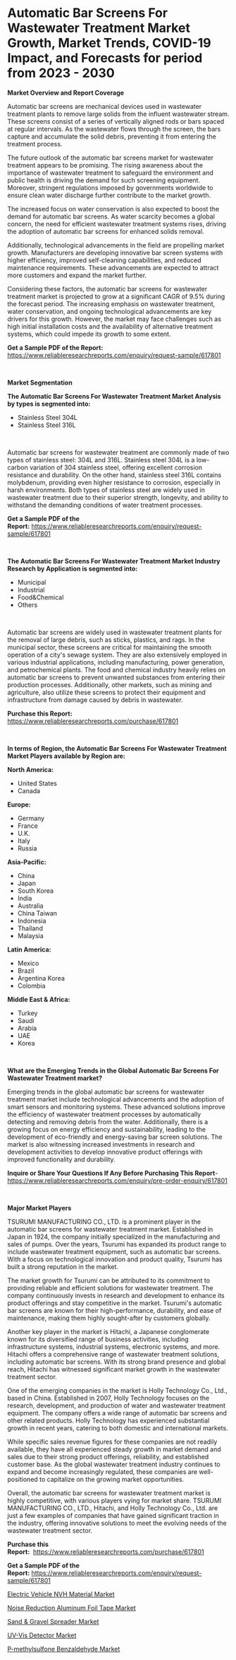 <p><h1>Automatic Bar Screens For Wastewater Treatment Market Growth, Market Trends, COVID-19 Impact, and Forecasts for period from 2023 - 2030</h1></p><p><strong>Market Overview and Report Coverage</strong></p>
<p><p>Automatic bar screens are mechanical devices used in wastewater treatment plants to remove large solids from the influent wastewater stream. These screens consist of a series of vertically aligned rods or bars spaced at regular intervals. As the wastewater flows through the screen, the bars capture and accumulate the solid debris, preventing it from entering the treatment process.</p><p>The future outlook of the automatic bar screens market for wastewater treatment appears to be promising. The rising awareness about the importance of wastewater treatment to safeguard the environment and public health is driving the demand for such screening equipment. Moreover, stringent regulations imposed by governments worldwide to ensure clean water discharge further contribute to the market growth.</p><p>The increased focus on water conservation is also expected to boost the demand for automatic bar screens. As water scarcity becomes a global concern, the need for efficient wastewater treatment systems rises, driving the adoption of automatic bar screens for enhanced solids removal.</p><p>Additionally, technological advancements in the field are propelling market growth. Manufacturers are developing innovative bar screen systems with higher efficiency, improved self-cleaning capabilities, and reduced maintenance requirements. These advancements are expected to attract more customers and expand the market further.</p><p>Considering these factors, the automatic bar screens for wastewater treatment market is projected to grow at a significant CAGR of 9.5% during the forecast period. The increasing emphasis on wastewater treatment, water conservation, and ongoing technological advancements are key drivers for this growth. However, the market may face challenges such as high initial installation costs and the availability of alternative treatment systems, which could impede its growth to some extent.</p></p>
<p><strong>Get a Sample PDF of the Report:</strong> <a href="https://www.reliableresearchreports.com/enquiry/request-sample/617801">https://www.reliableresearchreports.com/enquiry/request-sample/617801</a></p>
<p>&nbsp;</p>
<p><strong>Market Segmentation</strong></p>
<p><strong>The Automatic Bar Screens For Wastewater Treatment Market Analysis by types is segmented into:</strong></p>
<p><ul><li>Stainless Steel 304L</li><li>Stainless Steel 316L</li></ul></p>
<p>&nbsp;</p>
<p><p>Automatic bar screens for wastewater treatment are commonly made of two types of stainless steel: 304L and 316L. Stainless steel 304L is a low-carbon variation of 304 stainless steel, offering excellent corrosion resistance and durability. On the other hand, stainless steel 316L contains molybdenum, providing even higher resistance to corrosion, especially in harsh environments. Both types of stainless steel are widely used in wastewater treatment due to their superior strength, longevity, and ability to withstand the demanding conditions of water treatment processes.</p></p>
<p><strong>Get a Sample PDF of the Report:</strong>&nbsp;<a href="https://www.reliableresearchreports.com/enquiry/request-sample/617801">https://www.reliableresearchreports.com/enquiry/request-sample/617801</a></p>
<p>&nbsp;</p>
<p><strong>The Automatic Bar Screens For Wastewater Treatment Market Industry Research by Application is segmented into:</strong></p>
<p><ul><li>Municipal</li><li>Industrial</li><li>Food&Chemical</li><li>Others</li></ul></p>
<p>&nbsp;</p>
<p><p>Automatic bar screens are widely used in wastewater treatment plants for the removal of large debris, such as sticks, plastics, and rags. In the municipal sector, these screens are critical for maintaining the smooth operation of a city's sewage system. They are also extensively employed in various industrial applications, including manufacturing, power generation, and petrochemical plants. The food and chemical industry heavily relies on automatic bar screens to prevent unwanted substances from entering their production processes. Additionally, other markets, such as mining and agriculture, also utilize these screens to protect their equipment and infrastructure from damage caused by debris in wastewater.</p></p>
<p><strong>Purchase this Report:</strong>&nbsp; <a href="https://www.reliableresearchreports.com/purchase/617801">https://www.reliableresearchreports.com/purchase/617801</a></p>
<p>&nbsp;</p>
<p><strong>In terms of Region, the Automatic Bar Screens For Wastewater Treatment Market Players available by Region are:</strong></p>
<p>
    <p> <strong> North America: </strong>
        <ul>
            <li>United States</li>
            <li>Canada</li>
        </ul>
        </p> 
    <p> <strong> Europe: </strong>
        <ul>
            <li>Germany</li>
            <li>France</li>
            <li>U.K.</li>
            <li>Italy</li>
            <li>Russia</li>
        </ul>
        </p> 
    <p> <strong> Asia-Pacific: </strong>
        <ul>
            <li>China</li>
            <li>Japan</li>
            <li>South Korea</li>
            <li>India</li>
            <li>Australia</li>
            <li>China Taiwan</li>
            <li>Indonesia</li>
            <li>Thailand</li>
            <li>Malaysia</li>
        </ul>
        </p> 
    <p> <strong> Latin America: </strong>
        <ul>
            <li>Mexico</li>
            <li>Brazil</li>
            <li>Argentina Korea</li>
            <li>Colombia</li>
        </ul>
        </p> 
    <p> <strong> Middle East & Africa: </strong>
        <ul>
            <li>Turkey</li>
            <li>Saudi</li>
            <li>Arabia</li>
            <li>UAE</li>
            <li>Korea</li>
        </ul>
    </p>
    </p>
<p>&nbsp;</p>
<p><strong>What are the Emerging Trends in the Global Automatic Bar Screens For Wastewater Treatment market?</strong></p>
<p><p>Emerging trends in the global automatic bar screens for wastewater treatment market include technological advancements and the adoption of smart sensors and monitoring systems. These advanced solutions improve the efficiency of wastewater treatment processes by automatically detecting and removing debris from the water. Additionally, there is a growing focus on energy efficiency and sustainability, leading to the development of eco-friendly and energy-saving bar screen solutions. The market is also witnessing increased investments in research and development activities to develop innovative product offerings with improved functionality and durability.</p></p>
<p><strong>Inquire or Share Your Questions If Any Before Purchasing This Report</strong>- <a href="https://www.reliableresearchreports.com/enquiry/pre-order-enquiry/617801">https://www.reliableresearchreports.com/enquiry/pre-order-enquiry/617801</a></p>
<p>&nbsp;</p>
<p><strong>Major Market Players</strong></p>
<p><p>TSURUMI MANUFACTURING CO., LTD. is a prominent player in the automatic bar screens for wastewater treatment market. Established in Japan in 1924, the company initially specialized in the manufacturing and sales of pumps. Over the years, Tsurumi has expanded its product range to include wastewater treatment equipment, such as automatic bar screens. With a focus on technological innovation and product quality, Tsurumi has built a strong reputation in the market.</p><p>The market growth for Tsurumi can be attributed to its commitment to providing reliable and efficient solutions for wastewater treatment. The company continuously invests in research and development to enhance its product offerings and stay competitive in the market. Tsurumi's automatic bar screens are known for their high-performance, durability, and ease of maintenance, making them highly sought-after by customers globally.</p><p>Another key player in the market is Hitachi, a Japanese conglomerate known for its diversified range of business activities, including infrastructure systems, industrial systems, electronic systems, and more. Hitachi offers a comprehensive range of wastewater treatment solutions, including automatic bar screens. With its strong brand presence and global reach, Hitachi has witnessed significant market growth in the wastewater treatment sector.</p><p>One of the emerging companies in the market is Holly Technology Co., Ltd., based in China. Established in 2007, Holly Technology focuses on the research, development, and production of water and wastewater treatment equipment. The company offers a wide range of automatic bar screens and other related products. Holly Technology has experienced substantial growth in recent years, catering to both domestic and international markets.</p><p>While specific sales revenue figures for these companies are not readily available, they have all experienced steady growth in market demand and sales due to their strong product offerings, reliability, and established customer base. As the global wastewater treatment industry continues to expand and become increasingly regulated, these companies are well-positioned to capitalize on the growing market opportunities.</p><p>Overall, the automatic bar screens for wastewater treatment market is highly competitive, with various players vying for market share. TSURUMI MANUFACTURING CO., LTD., Hitachi, and Holly Technology Co., Ltd. are just a few examples of companies that have gained significant traction in the industry, offering innovative solutions to meet the evolving needs of the wastewater treatment sector.</p></p>
<p><strong>Purchase this Report:</strong>&nbsp;&nbsp;<a href="https://www.reliableresearchreports.com/purchase/617801">https://www.reliableresearchreports.com/purchase/617801</a></p>
<p></p>
<p><strong>Get a Sample PDF of the Report:</strong>&nbsp;<a href="https://www.reliableresearchreports.com/enquiry/request-sample/617801">https://www.reliableresearchreports.com/enquiry/request-sample/617801</a></p>
<p><p><a href="https://medium.com/@lisasanchez1968/electric-vehicle-nvh-material-market-size-market-outlook-and-market-forecast-2023-to-2030-028a29e3b8c2">Electric Vehicle NVH Material Market</a></p><p><a href="https://medium.com/@debramedina73/noise-reduction-aluminum-foil-tape-market-insight-market-trends-growth-forecasted-from-2023-to-13ebde9ea9f0">Noise Reduction Aluminum Foil Tape Market</a></p><p><a href="https://github.com/ashepherd82/Market-Research-Report-List-1/blob/main/sand-gravel-spreader-market.md">Sand & Gravel Spreader Market</a></p><p><a href="https://github.com/FassouRP/Market-Research-Report-List-1/blob/main/uv-vis-detector-market.md">UV-Vis Detector Market</a></p><p><a href="https://medium.com/@brittanyrobertson07/p-methylsulfone-benzaldehyde-market-the-key-to-successful-business-strategy-forecast-till-2030-68a241bf3d3a">P-methylsulfone Benzaldehyde Market</a></p></p>